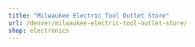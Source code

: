 ```yaml
---
title: "Milwaukee Electric Tool Outlet Store"
url: /denver/milwaukee-electric-tool-outlet-store/
shop: electronics
---
```


